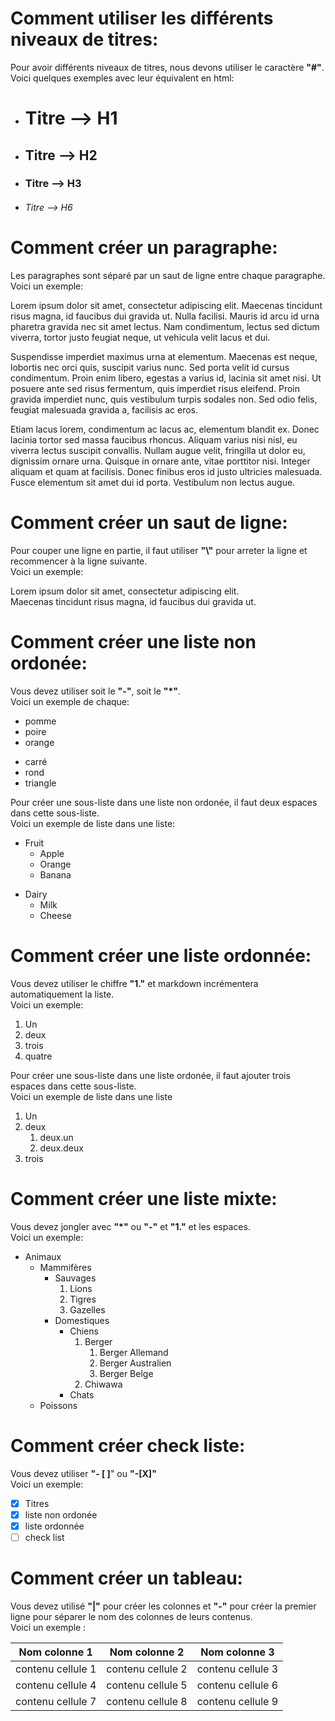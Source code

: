 # Comment utiliser les différents niveaux de titres:

Pour avoir différents niveaux de titres, nous devons utiliser le caractère __"#"__.\
Voici quelques exemples avec leur équivalent en html:

- # Titre --> H1
- ## Titre --> H2
- ### Titre --> H3
- ###### Titre --> H6

# Comment créer un paragraphe:

Les paragraphes sont séparé par un saut de ligne entre chaque paragraphe.\
Voici un exemple:

Lorem ipsum dolor sit amet, consectetur adipiscing elit. Maecenas tincidunt risus magna, id faucibus dui gravida ut. Nulla facilisi. Mauris id arcu id urna pharetra gravida nec sit amet lectus. Nam condimentum, lectus sed dictum viverra, tortor justo feugiat neque, ut vehicula velit lacus et dui.

Suspendisse imperdiet maximus urna at elementum. Maecenas est neque, lobortis nec orci quis, suscipit varius nunc. Sed porta velit id cursus condimentum. Proin enim libero, egestas a varius id, lacinia sit amet nisi. Ut posuere ante sed risus fermentum, quis imperdiet risus eleifend. Proin gravida imperdiet nunc, quis vestibulum turpis sodales non. Sed odio felis, feugiat malesuada gravida a, facilisis ac eros.

Etiam lacus lorem, condimentum ac lacus ac, elementum blandit ex. Donec lacinia tortor sed massa faucibus rhoncus. Aliquam varius nisi nisl, eu viverra lectus suscipit convallis. Nullam augue velit, fringilla ut dolor eu, dignissim ornare urna. Quisque in ornare ante, vitae porttitor nisi. Integer aliquam et quam at facilisis. Donec finibus eros id justo ultricies malesuada. Fusce elementum sit amet dui id porta. Vestibulum non lectus augue.

# Comment créer un saut de ligne:

Pour couper une ligne en partie, il faut utiliser __"\\"__ pour arreter la ligne et recommencer à la ligne suivante.\
Voici un exemple:

Lorem ipsum dolor sit amet, consectetur adipiscing elit.\
Maecenas tincidunt risus magna, id faucibus dui gravida ut.



# Comment créer une liste non ordonée:

Vous devez utiliser soit le __"-"__, soit le __"*"__.\
Voici un exemple de chaque:

* pomme
* poire
* orange

- carré
- rond
- triangle

Pour créer une sous-liste dans une liste non ordonée, il faut deux espaces dans cette sous-liste.\
Voici un exemple de liste dans une liste:
* Fruit
  * Apple
  * Orange
  * Banana

- Dairy
  - Milk
  - Cheese

# Comment créer une liste ordonnée:

Vous devez utiliser le chiffre __"1."__ et markdown incrémentera automatiquement la liste.\
Voici un exemple:

1. Un
1. deux
1. trois
1. quatre

Pour créer une sous-liste dans une liste ordonée, il faut ajouter trois espaces dans cette sous-liste.\
Voici un exemple de liste dans une liste
1. Un
1. deux
   1. deux.un
   1. deux.deux
1. trois

# Comment créer une liste mixte:

Vous devez jongler avec __"*"__ ou __"-"__ et __"1."__ et les espaces.\
Voici un exemple:
* Animaux
  - Mammifères
    - Sauvages
       1. Lions
       1. Tigres
       1. Gazelles
    - Domestiques
       - Chiens
          1. Berger
             1. Berger Allemand
             1. Berger Australien
             1. Berger Belge
          1. Chiwawa
       - Chats
  - Poissons
    
# Comment créer check liste:

Vous devez utiliser __"- [ ]__" ou __"-[X]"__\
Voici un exemple:

- [x] Titres
- [x] liste non ordonée
- [x] liste ordonnée
- [ ] check list

# Comment créer un tableau:

Vous devez utilisé __"|"__ pour créer les colonnes et __"-"__ pour créer la premier ligne pour séparer le nom des colonnes de leurs contenus.\
Voici un exemple :

| Nom colonne 1     | Nom colonne 2     | Nom colonne 3     |
| ------------------| ------------------| ------------------|
| contenu cellule 1 | contenu cellule 2 | contenu cellule 3 |
| contenu cellule 4 | contenu cellule 5 | contenu cellule 6 |
| contenu cellule 7 | contenu cellule 8 | contenu cellule 9 |

